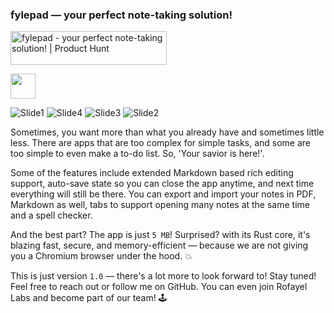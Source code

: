 ### fylepad — your perfect note-taking solution!

<a href="https://www.producthunt.com/posts/fylepad?embed=true&utm_source=badge-featured&utm_medium=badge&utm_souce=badge-fylepad" target="_blank"><img src="https://api.producthunt.com/widgets/embed-image/v1/featured.svg?post_id=491117&theme=light" alt="fylepad - your&#0032;perfect&#0032;note&#0045;taking&#0032;solution&#0033; | Product Hunt" style="width: 250px; height: 54px;" width="250" height="54" /></a>

<a href="https://github.com/imrofayel/fylepad/releases/tag/Windows"><img src="https://github.com/user-attachments/assets/9c531f25-86ad-4400-95a0-cba58c69529f" height="40" weight="40"></a>

![Slide1](https://github.com/user-attachments/assets/70d22729-5781-4396-a96c-e8216694629f)
![Slide4](https://github.com/user-attachments/assets/1f969e3a-26bc-4da4-979b-8963e51c8a4c)
![Slide3](https://github.com/user-attachments/assets/c9ac5772-b53a-4649-8010-538f390961ca)
![Slide2](https://github.com/user-attachments/assets/206042b6-090b-400d-878c-2d67e1050bd0)

Sometimes, you want more than what you already have and sometimes little less. There are apps that are too complex for simple tasks, and some are too simple to even make a to-do list. So, 'Your savior is here!'.

Some of the features include extended Markdown based rich editing support, auto-save state so you can close the app anytime, and next time everything will still be there. You can export and import your notes in PDF, Markdown as well, tabs to support opening many notes at the same time and a spell checker.

And the best part? The app is just `5 MB`! Surprised? with its Rust core, it's blazing fast, secure, and memory-efficient — because we are not giving you a Chromium browser under the hood. 💥

This is just version `1.0` — there's a lot more to look forward to! Stay tuned! Feel free to reach out or follow me on GitHub. You can even join Rofayel Labs and become part of our team! 🕹️



